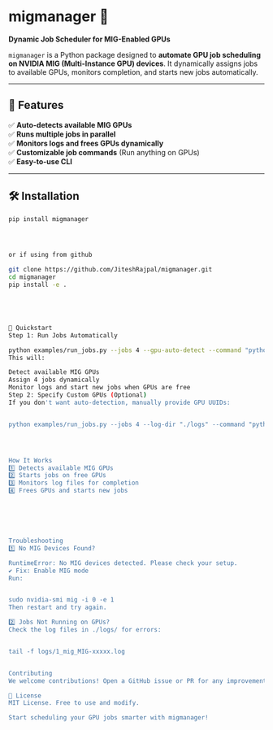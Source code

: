 # migmanager 🚀

**Dynamic Job Scheduler for MIG-Enabled GPUs**

`migmanager` is a Python package designed to **automate GPU job scheduling on NVIDIA MIG (Multi-Instance GPU) devices**. It dynamically assigns jobs to available GPUs, monitors completion, and starts new jobs automatically.

---

## 📌 Features
✅ **Auto-detects available MIG GPUs**  
✅ **Runs multiple jobs in parallel**  
✅ **Monitors logs and frees GPUs dynamically**  
✅ **Customizable job commands** (Run anything on GPUs)  
✅ **Easy-to-use CLI**  

---

## 🛠 Installation

```bash
pip install migmanager




or if using from github 

git clone https://github.com/JiteshRajpal/migmanager.git
cd migmanager
pip install -e .





🚀 Quickstart
Step 1: Run Jobs Automatically

python examples/run_jobs.py --jobs 4 --gpu-auto-detect --command "python train.py"
This will:

Detect available MIG GPUs
Assign 4 jobs dynamically
Monitor logs and start new jobs when GPUs are free
Step 2: Specify Custom GPUs (Optional)
If you don't want auto-detection, manually provide GPU UUIDs:


python examples/run_jobs.py --jobs 4 --log-dir "./logs" --command "python train.py" --mig-devices MIG-xxx,MIG-yyy




How It Works
1️⃣ Detects available MIG GPUs
2️⃣ Starts jobs on free GPUs
3️⃣ Monitors log files for completion
4️⃣ Frees GPUs and starts new jobs






Troubleshooting
1️⃣ No MIG Devices Found?

RuntimeError: No MIG devices detected. Please check your setup.
✔️ Fix: Enable MIG mode
Run:


sudo nvidia-smi mig -i 0 -e 1
Then restart and try again.

2️⃣ Jobs Not Running on GPUs?
Check the log files in ./logs/ for errors:


tail -f logs/1_mig_MIG-xxxxx.log


Contributing
We welcome contributions! Open a GitHub issue or PR for any improvements.

📜 License
MIT License. Free to use and modify.

Start scheduling your GPU jobs smarter with migmanager!